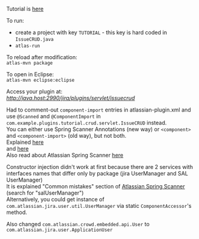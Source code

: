 Tutorial is [here](https://developer.atlassian.com/server/jira/platform/creating-a-jira-issue-crud-servlet-and-issue-search/)

To run:  
- create a project with key `TUTORIAL` - this key is hard coded in `IssueCRUD.java`
- `atlas-run`


To reload after modification:  
`atlas-mvn package`

To open in Eclipse:  
`atlas-mvn eclipse:eclipse`


Access your plugin at:  
*http://java.host:2990/jira/plugins/servlet/issuecrud*


Had to comment-out `component-import` entries in atlassian-plugin.xml and use `@Scanned` and `@ComponentImport` in `com.example.plugins.tutorial.crud.servlet.IssueCRUD` instead.  
You can either use Spring Scanner Annotations (new way) or `<component>` and `<component-import>` (old way), but not both.  
Explained [here](https://community.atlassian.com/t5/Answers-Developer-Questions/atlassian-plugin-xml-contains-a-definition-of-component-import/qaq-p/560580)  
and [here](https://stackoverflow.com/questions/36008446/atlassian-plugin-xml-contains-a-definition-of-component-import-this-is-not-allo)  
Also read about Atlassian Spring Scanner [here](https://bitbucket.org/atlassian/atlassian-spring-scanner)

Constructor injection didn't work at first because there are 2 services with interfaces names that differ only by package (jira UserManager and SAL UserManager)  
It is explained "Common mistakes" section of [Atlassian Spring Scanner](https://bitbucket.org/atlassian/atlassian-spring-scanner) (search for "salUserManager")  
Alternatively, you could get instance of `com.atlassian.jira.user.util.UserManager` via static `ComponentAccessor`'s method.

Also changed `com.atlassian.crowd.embedded.api.User` to `com.atlassian.jira.user.ApplicationUser`